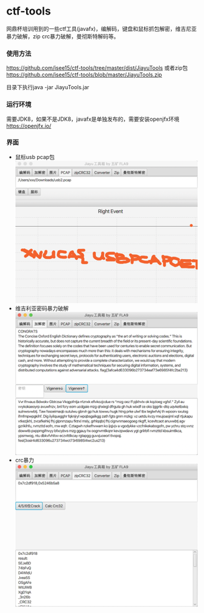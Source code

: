 # ctf-tools
网鼎杯培训用到的一些ctf工具(javafx)，编解码，键盘和鼠标抓包解密，维吉尼亚暴力破解，zip crc暴力破解，曼彻斯特解码等。

### 使用方法
https://github.com/isee15/ctf-tools/tree/master/dist/JiayuTools
或者zip包
https://github.com/isee15/ctf-tools/blob/master/JiayuTools.zip

目录下执行java -jar JiayuTools.jar 

### 运行环境
需要JDK8，如果不是JDK8，javafx是单独发布的，需要安装openjfx环境
https://openjfx.io/

### 界面
- 鼠标usb pcap包
<img src='usb.png'></img>
- 维吉利亚密码暴力破解
<img src='sample2.png'></img>
- crc暴力
<img src='snap1.jpg'></img>
